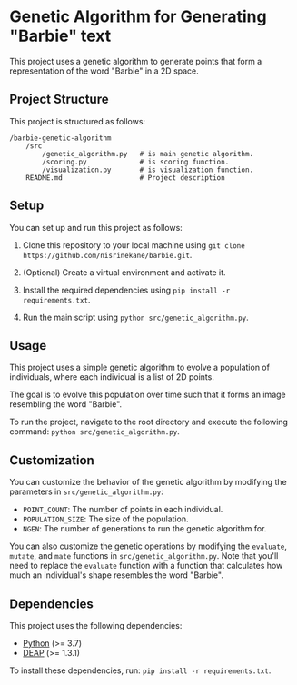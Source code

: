 # Genetic Algorithm for Generating "Barbie" text

This project uses a genetic algorithm to generate points that form a representation of the word "Barbie" in a 2D space. 

## Project Structure

This project is structured as follows:

```
/barbie-genetic-algorithm
    /src
        /genetic_algorithm.py   # is main genetic algorithm.
        /scoring.py             # is scoring function.
        /visualization.py       # is visualization function.
    README.md                   # Project description
```

## Setup

You can set up and run this project as follows:

1. Clone this repository to your local machine using `git clone https://github.com/nisrinekane/barbie.git`.

2. (Optional) Create a virtual environment and activate it.

3. Install the required dependencies using `pip install -r requirements.txt`.

4. Run the main script using `python src/genetic_algorithm.py`.

## Usage

This project uses a simple genetic algorithm to evolve a population of individuals, where each individual is a list of 2D points. 

The goal is to evolve this population over time such that it forms an image resembling the word "Barbie".

To run the project, navigate to the root directory and execute the following command: `python src/genetic_algorithm.py`.

## Customization

You can customize the behavior of the genetic algorithm by modifying the parameters in `src/genetic_algorithm.py`:

- `POINT_COUNT`: The number of points in each individual.
- `POPULATION_SIZE`: The size of the population.
- `NGEN`: The number of generations to run the genetic algorithm for.

You can also customize the genetic operations by modifying the `evaluate`, `mutate`, and `mate` functions in `src/genetic_algorithm.py`. Note that you'll need to replace the `evaluate` function with a function that calculates how much an individual's shape resembles the word "Barbie".

## Dependencies

This project uses the following dependencies:

- [Python](https://www.python.org/) (>= 3.7)
- [DEAP](https://deap.readthedocs.io/en/master/) (>= 1.3.1)

To install these dependencies, run: `pip install -r requirements.txt`.


